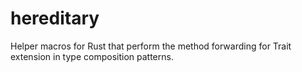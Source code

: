 # hereditary
Helper macros for Rust that perform the method forwarding for Trait extension in type composition patterns.
